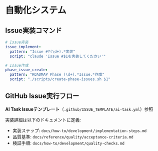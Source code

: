 # 自動化システム
## Issue実装コマンド

```yaml
# Issue実装
issue_implement:
  pattern: "Issue #?(\d+).*実装"
  script: "claude 'Issue #$1を実装してください'"

# Issue作成
phase_issue_create:
  pattern: "ROADMAP Phase (\d+).*Issue.*作成"
  script: "./scripts/create-phase-issues.sh $1"
```

## GitHub Issue実行フロー

**AI Task Issueテンプレート**（`.github/ISSUE_TEMPLATE/ai-task.yml`）参照

実装詳細は以下のドキュメントに定義:
- 実装ステップ: `docs/how-to/development/implementation-steps.md`
- 品質基準: `docs/reference/quality/acceptance-criteria.md`
- 検証手順: `docs/how-to/development/quality-checks.md`
